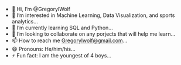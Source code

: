 - 👋 Hi, I’m @GregorylWolf
- 👀 I’m interested in Machine Learning, Data Visualization, and sports analytics...
- 🌱 I’m currently learning SQL and Python...
- 💞️ I’m looking to collaborate on any porjects that will help me learn...
- 📫 How to reach me Gregorylwolf@gmail.com...
- 😄 Pronouns: He/him/his...
- ⚡ Fun fact: I am the youngest of 4 boys...

<!---
GregorylWolf/GregorylWolf is a ✨ special ✨ repository because its `README.md` (this file) appears on your GitHub profile.
You can click the Preview link to take a look at your changes.
--->
